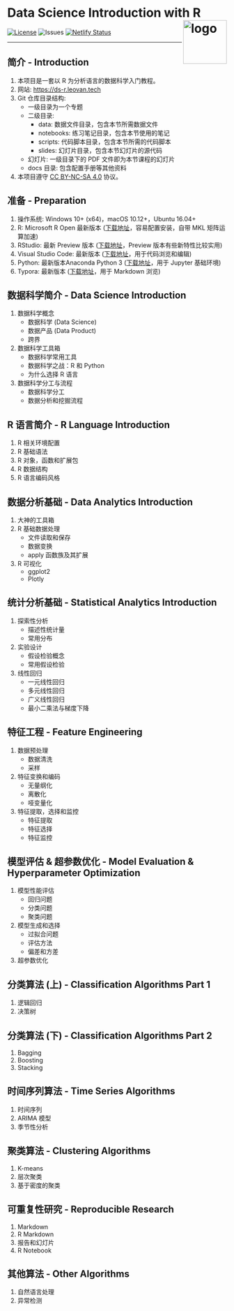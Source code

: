 # Data Science Introduction with R <img src="docs/images/data-science-with-r.png" align="right" alt="logo" height = "100" style = "border: none; float: right;">

[![License](https://img.shields.io/badge/license-CC%20BY--NC--SA%204.0-blue.svg)](LICENSE)
![Issues](https://img.shields.io/github/issues/leovan/data-science-introduction-with-r.svg)
[![Netlify Status](https://img.shields.io/netlify/22768c1a-8369-4035-b090-0cd0a0ad39af)](https://app.netlify.com/sites/ds-r/deploys)

---

## 简介 - Introduction

1. 本项目是一套以 R 为分析语言的数据科学入门教程。
2. 网站: https://ds-r.leovan.tech
3. Git 仓库目录结构:
   - 一级目录为一个专题
   - 二级目录:
     - data: 数据文件目录，包含本节所需数据文件
     - notebooks: 练习笔记目录，包含本节使用的笔记
     - scripts: 代码脚本目录，包含本节所需的代码脚本
     - slides: 幻灯片目录，包含本节幻灯片的源代码
   - 幻灯片: 一级目录下的 PDF 文件即为本节课程的幻灯片
   - docs 目录: 包含配置手册等其他资料
4. 本项目遵守 [CC BY-NC-SA 4.0](http://creativecommons.org/licenses/by-nc-sa/4.0/) 协议。

## 准备 - Preparation

1. 操作系统: Windows 10+ (x64)，macOS 10.12+，Ubuntu 16.04+
2. R: Microsoft R Open 最新版本 ([下载地址](https://mran.microsoft.com/download/)，容易配置安装，自带 MKL 矩阵运算加速)
3. RStudio: 最新 Preview 版本 ([下载地址](https://www.rstudio.com/products/rstudio/download/preview/)，Preview 版本有些新特性比较实用)
4. Visual Studio Code: 最新版本 ([下载地址](https://code.visualstudio.com/)，用于代码浏览和编辑)
5. Python: 最新版本Anaconda Python 3 ([下载地址](https://www.anaconda.com/download/)，用于 Jupyter 基础环境)
6. Typora: 最新版本 ([下载地址](http://typora.io)，用于 Markdown 浏览)

## 数据科学简介 - Data Science Introduction

1. 数据科学概念
   - 数据科学 (Data Science)
   - 数据产品 (Data Product)
   - 跨界
2. 数据科学工具箱
   - 数据科学常用工具
   - 数据科学之战：R 和 Python
   - 为什么选择 R 语言
3. 数据科学分工与流程
   - 数据科学分工
   - 数据分析和挖掘流程

## R 语言简介 - R Language Introduction

1. R 相关环境配置
2. R 基础语法
3. R 对象，函数和扩展包
4. R 数据结构
5. R 语言编码风格

## 数据分析基础 - Data Analytics Introduction

1. 大神的工具箱
2. R 基础数据处理
   - 文件读取和保存
   - 数据变换
   - apply 函数族及其扩展
3. R 可视化
   - ggplot2
   - Plotly

## 统计分析基础 - Statistical Analytics Introduction

1. 探索性分析
   - 描述性统计量
   - 常用分布
2. 实验设计
   - 假设检验概念
   - 常用假设检验
3. 线性回归
   - 一元线性回归
   - 多元线性回归
   - 广义线性回归
   - 最小二乘法与梯度下降

## 特征工程 - Feature Engineering

1. 数据预处理
   - 数据清洗
   - 采样
2. 特征变换和编码
   - 无量纲化
   - 离散化
   - 哑变量化
3. 特征提取，选择和监控
   - 特征提取
   - 特征选择
   - 特征监控

## 模型评估 & 超参数优化 - Model Evaluation & Hyperparameter Optimization

1. 模型性能评估
   - 回归问题
   - 分类问题
   - 聚类问题
2. 模型生成和选择
   - 过拟合问题
   - 评估方法
   - 偏差和方差
3. 超参数优化

## 分类算法 (上) - Classification Algorithms Part 1

1. 逻辑回归
2. 决策树

## 分类算法 (下) - Classification Algorithms Part 2

1. Bagging
2. Boosting
3. Stacking

## 时间序列算法 - Time Series Algorithms

1. 时间序列
2. ARIMA 模型
3. 季节性分析

## 聚类算法 - Clustering Algorithms

1. K-means
2. 层次聚类
3. 基于密度的聚类

## 可重复性研究 - Reproducible Research

1. Markdown
2. R Markdown
3. 报告和幻灯片
4. R Notebook

## 其他算法 - Other Algorithms

1. 自然语言处理
2. 异常检测
